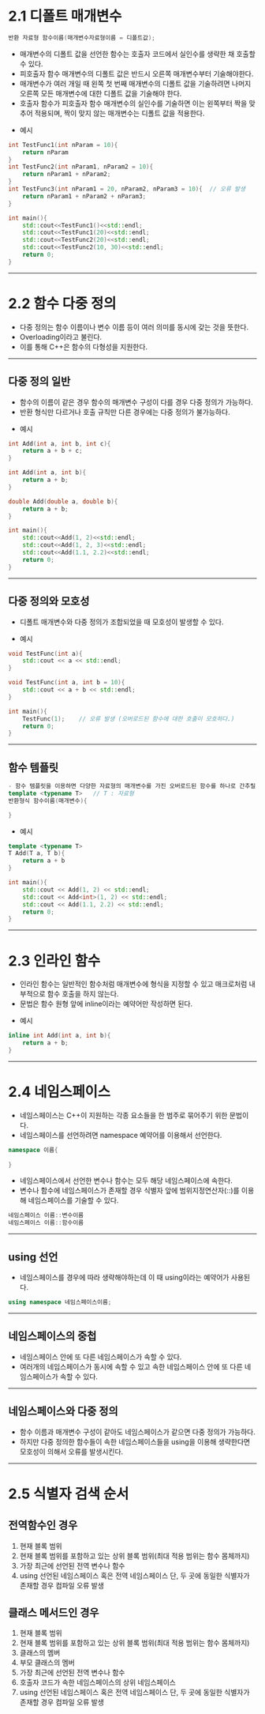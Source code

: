 # __2.1 디폴트 매개변수__
```C++
반환 자료형 함수이름(매개변수자료형이름 = 디폴트값);
```
- 매개변수의 디폴트 값을 선언한 함수는 호출자 코드에서 실인수를 생략한 채 호출할 수 있다.
- 피호출자 함수 매개변수의 디폴트 값은 반드시 오른쪽 매개변수부터 기술해야한다.
- 매개변수가 여러 개일 때 왼쪽 첫 번째 매개변수의 디폴트 값을 기술하려면 나머지 오른쪽 모든 매개변수에 대한 디폴트 값을 기술해야 한다.
- 호출자 함수가 피호출자 함수 매개변수의 실인수를 기술하면 이는 왼쪽부터 짝을 맞추어 적용되며, 짝이 맞지 않는 매개변수는 디폴트 값을 적용한다.
+ 예시
```C++
int TestFunc1(int nParam = 10){
    return nParam
}
int TestFunc2(int nParam1, nParam2 = 10){
    return nParam1 + nParam2;
}
int TestFunc3(int nParam1 = 20, nParam2, nParam3 = 10){  // 오류 발생
    return nParam1 + nParam2 + nParam3;
}

int main(){
    std::cout<<TestFunc1()<<std::endl;
    std::cout<<TestFunc1(20)<<std::endl;
    std::cout<<TestFunc2(20)<<std::endl;
    std::cout<<TestFunc2(10, 30)<<std::endl;
    return 0;
}
```
---
# __2.2 함수 다중 정의__
- 다중 정의는 함수 이름이나 변수 이름 등이 여러 의미를 동시에 갖는 것을 뜻한다.
- Overloading이라고 불린다.
- 이를 통해 C++은 함수의 다형성을 지원한다.
---
## 다중 정의 일반
- 함수의 이름이 같은 경우 함수의 매개변수 구성이 다를 경우 다중 정의가 가능하다.
- 반환 형식만 다르거나 호출 규칙만 다른 경우에는 다중 정의가 불가능하다.
+ 예시
```C++
int Add(int a, int b, int c){
    return a + b + c;
}

int Add(int a, int b){
    return a + b;
}

double Add(double a, double b){
    return a + b;
}

int main(){
    std::cout<<Add(1, 2)<<std::endl;
    std::cout<<Add(1, 2, 3)<<std::endl;
    std::cout<<Add(1.1, 2.2)<<std::endl;
    return 0;
}
```
---
## 다중 정의와 모호성
- 디폴트 매개변수와 다중 정의가 조합되었을 때 모호성이 발생할 수 있다.
+ 예시
```C++
void TestFunc(int a){
    std::cout << a << std::endl;
}

void TestFunc(int a, int b = 10){
    std::cout << a + b << std::endl;
}

int main(){
    TestFunc(1);    // 오류 발생 (오버로드된 함수에 대한 호출이 모호하다.)
    return 0;
}
```
---
## 함수 템플릿
```C++
- 함수 템플릿을 이용하면 다양한 자료형의 매개변수를 가진 오버로드된 함수를 하나로 간추릴 수 있다.
template <typename T>   // T : 자료형
반환형식 함수이름(매개변수){

}
```
+ 예시
```C++
template <typename T>
T Add(T a, T b){
    return a + b
}

int main(){
    std::cout << Add(1, 2) << std::endl;
    std::cout << Add<int>(1, 2) << std::endl;
    std::cout << Add(1.1, 2.2) << std::endl;
    return 0;
}
```
---
# 2.3 인라인 함수
- 인라인 함수는 일반적인 함수처럼 매개변수에 형식을 지정할 수 있고 매크로처럼 내부적으로 함수 호출을 하지 않는다.
- 문법은 함수 원형 앞에 inline이라는 예약어만 작성하면 된다.
+ 예시
```C++
inline int Add(int a, int b){
    return a + b;
}
```
---
# 2.4 네임스페이스
- 네임스페이스는 C++이 지원하는 각종 요소들을 한 범주로 묶어주기 위한 문법이다.
- 네임스페이스를 선언하려면 namespace 예약어를 이용해서 선언한다.
```C++
namespace 이름{
    
}
```
- 네임스페이스에서 선언한 변수나 함수는 모두 해당 네임스페이스에 속한다.
- 변수나 함수에 네임스페이스가 존재할 경우 식별자 앞에 범위지정연산자(::)를 이용해 네임스페이스를 기술할 수 있다.
```C++
네임스페이스 이름::변수이름
네임스페이스 이름::함수이름
```
---
## using 선언
- 네임스페이스를 경우에 따라 생략해야하는데 이 때 using이라는 예약어가 사용된다.
```C++
using namespace 네임스페이스이름;
```
---
## 네임스페이스의 중첩
- 네임스페이스 안에 또 다른 네임스페이스가 속할 수 있다.
- 여러개의 네임스페이스가 동시에 속할 수 있고 속한 네임스페이스 안에 또 다른 네임스페이스가 속할 수 있다.
---
## 네임스페이스와 다중 정의
- 함수 이름과 매개변수 구성이 같아도 네임스페이스가 같으면 다중 정의가 가능하다.
- 하지만 다중 정의한 함수들이 속한 네임스페이스들을 using을 이용해 생략한다면 모호성이 의해서 오류를 발생시킨다.
---
# __2.5 식별자 검색 순서__
## 전역함수인 경우
1. 현재 블록 범위
2. 현재 블록 범위를 포함하고 있는 상위 블록 범위(최대 적용 범위는 함수 몸체까지)
3. 가장 최근에 선언된 전역 변수나 함수
4. using 선언된 네임스페이스 혹은 전역 네임스페이스 단, 두 곳에 동일한 식별자가 존재할 경우 컴파일 오류 발생
## 클래스 메서드인 경우
1. 현재 블록 범위
2. 현재 블록 범위를 포함하고 있는 상위 블록 범위(최대 적용 범위는 함수 몸체까지)
3. 클래스의 멤버
4. 부모 클래스의 멤버
5. 가장 최근에 선언된 전역 변수나 함수
6. 호출자 코드가 속한 네임스페이스의 상위 네임스페이스
7. using 선언된 네임스페이스 혹은 전역 네임스페이스 단, 두 곳에 동일한 식별자가 존재할 경우 컴파일 오류 발생